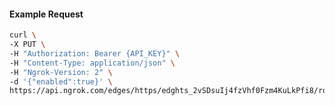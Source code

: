 <!-- Code generated for API Clients. DO NOT EDIT. -->

#### Example Request

```bash
curl \
-X PUT \
-H "Authorization: Bearer {API_KEY}" \
-H "Content-Type: application/json" \
-H "Ngrok-Version: 2" \
-d '{"enabled":true}' \
https://api.ngrok.com/edges/https/edghts_2vSDsuIj4fzVhf0Fzm4KuLkPfi8/routes/edghtsrt_2vSDsskfzaBIYeFJqMmd7uVQkic/websocket_tcp_converter
```

